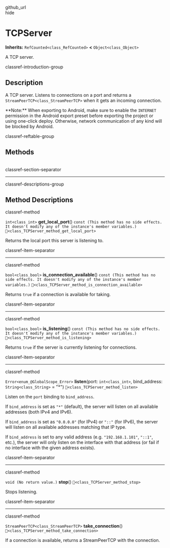 github\_url  
hide

# TCPServer

**Inherits:** `RefCounted<class_RefCounted>` **&lt;**
`Object<class_Object>`

A TCP server.

classref-introduction-group

## Description

A TCP server. Listens to connections on a port and returns a
`StreamPeerTCP<class_StreamPeerTCP>` when it gets an incoming
connection.

\*\*Note:\*\* When exporting to Android, make sure to enable the
`INTERNET` permission in the Android export preset before exporting the
project or using one-click deploy. Otherwise, network communication of
any kind will be blocked by Android.

classref-reftable-group

## Methods

<table>
<tbody>
<tr>
</tr>
<tr>
</tr>
<tr>
</tr>
<tr>
</tr>
<tr>
</tr>
<tr>
</tr>
</tbody>
</table>

classref-section-separator

------------------------------------------------------------------------

classref-descriptions-group

## Method Descriptions

classref-method

`int<class_int>` **get\_local\_port**()
`const (This method has no side effects. It doesn't modify any of the instance's member variables.)`
`🔗<class_TCPServer_method_get_local_port>`

Returns the local port this server is listening to.

classref-item-separator

------------------------------------------------------------------------

classref-method

`bool<class_bool>` **is\_connection\_available**()
`const (This method has no side effects. It doesn't modify any of the instance's member variables.)`
`🔗<class_TCPServer_method_is_connection_available>`

Returns `true` if a connection is available for taking.

classref-item-separator

------------------------------------------------------------------------

classref-method

`bool<class_bool>` **is\_listening**()
`const (This method has no side effects. It doesn't modify any of the instance's member variables.)`
`🔗<class_TCPServer_method_is_listening>`

Returns `true` if the server is currently listening for connections.

classref-item-separator

------------------------------------------------------------------------

classref-method

`Error<enum_@GlobalScope_Error>` **listen**(port: `int<class_int>`,
bind\_address: `String<class_String>` = "\*")
`🔗<class_TCPServer_method_listen>`

Listen on the `port` binding to `bind_address`.

If `bind_address` is set as `"*"` (default), the server will listen on
all available addresses (both IPv4 and IPv6).

If `bind_address` is set as `"0.0.0.0"` (for IPv4) or `"::"` (for IPv6),
the server will listen on all available addresses matching that IP type.

If `bind_address` is set to any valid address (e.g. `"192.168.1.101"`,
`"::1"`, etc.), the server will only listen on the interface with that
address (or fail if no interface with the given address exists).

classref-item-separator

------------------------------------------------------------------------

classref-method

`void (No return value.)` **stop**() `🔗<class_TCPServer_method_stop>`

Stops listening.

classref-item-separator

------------------------------------------------------------------------

classref-method

`StreamPeerTCP<class_StreamPeerTCP>` **take\_connection**()
`🔗<class_TCPServer_method_take_connection>`

If a connection is available, returns a StreamPeerTCP with the
connection.
